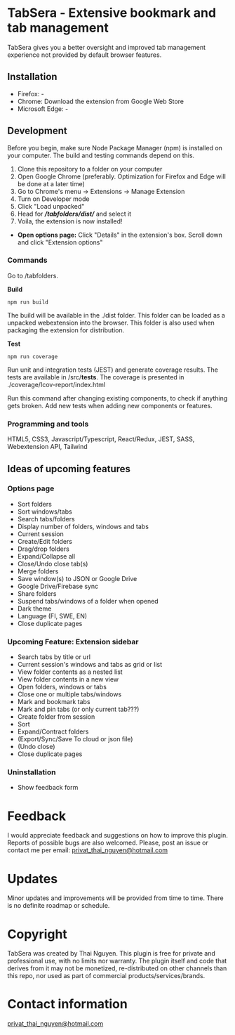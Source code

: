 # TabSera - Extensive bookmark and tab management

TabSera gives you a better oversight and improved tab management experience not provided
by default browser features.


## Installation

- Firefox: -
- Chrome: Download the extension from Google Web Store
- Microsoft Edge: -

## Development

Before you begin, make sure Node Package Manager (npm) is installed on your computer. The build and testing
commands depend on this.

1. Clone this repository to a folder on your computer
2. Open Google Chrome (preferably. Optimization for Firefox and Edge will be done at a later time)
3. Go to Chrome's menu -> Extensions -> Manage Extension
4. Turn on Developer mode
5. Click "Load unpacked"
6. Head for ***/tabfolders/dist/*** and select it
7. Voila, the extension is now installed!

- __Open options page:__ Click "Details" in the extension's box. Scroll down and click "Extension options"

### Commands

Go to /tabfolders.

__Build__

```
npm run build
```

The build will be available in the ./dist folder. This folder can be loaded
as a unpacked webextension into the browser. This folder is also used when packaging the extension
for distribution.

__Test__

```
npm run coverage
```

Run unit and integration tests (JEST) and generate coverage results. The tests are available in /src/__tests__.
The coverage is presented in ./coverage/Icov-report/index.html

Run this command after changing existing components, to check if anything gets broken. Add new tests when adding new components or features.

### Programming and tools

HTML5, CSS3, Javascript/Typescript, React/Redux, JEST, SASS, Webextension API, Tailwind

## Ideas of upcoming features

### Options page
- Sort folders
- Sort windows/tabs
- Search tabs/folders
- Display number of folders, windows and tabs
- Current session
- Create/Edit folders
- Drag/drop folders
- Expand/Collapse all
- Close/Undo close tab(s)
- Merge folders
- Save window(s) to JSON or Google Drive
- Google Drive/Firebase sync
- Share folders
- Suspend tabs/windows of a folder when opened
- Dark theme
- Language (FI, SWE, EN)
- Close duplicate pages

### Upcoming Feature: Extension sidebar
- Search tabs by title or url
- Current session's windows and tabs as grid or list
- View folder contents as a nested list
- View folder contents in a new view
- Open folders, windows or tabs
- Close one or multiple tabs/windows
- Mark and bookmark tabs
- Mark and pin tabs (or only current tab???)
- Create folder from session
- Sort
- Expand/Contract folders
- (Export/Sync/Save To cloud or json file)
- (Undo close)
- Close duplicate pages


### Uninstallation
- Show feedback form

# Feedback
I would appreciate feedback and suggestions on how to improve this plugin. Reports of possible bugs are also welcomed. Please, post an issue or contact me per email: privat_thai_nguyen@hotmail.com

# Updates
Minor updates and improvements will be provided from time to time. There is no definite roadmap or schedule.

# Copyright
TabSera was created by Thai Nguyen. This plugin is free for private and professional use, with no limits nor warranty. The plugin itself and code that derives from it may not be monetized, re-distributed on other channels than this repo, nor used as part of commercial products/services/brands.

# Contact information
privat_thai_nguyen@hotmail.com